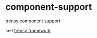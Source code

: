 # component-support
trensy component support

see [trensy framework](https://github.com/trensy/framework)